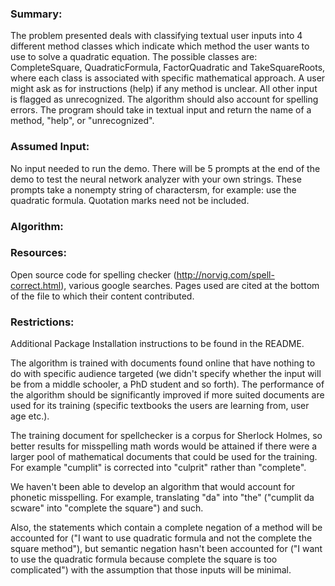 ### Summary: 

The problem presented deals with classifying textual user inputs into 4 different method classes which indicate which method the
user wants to use to solve a quadratic equation. The possible classes are: CompleteSquare, QuadraticFormula, FactorQuadratic 
and TakeSquareRoots, where each class is associated with specific mathematical approach. A user might ask as for instructions 
(help) if any method is unclear. All other input is flagged as unrecognized. The algorithm should also account for spelling 
errors. The program should take in textual input and return the name of a method, "help", or "unrecognized".


### Assumed Input:

No input needed to run the demo. There will be 5 prompts at the end of the demo to test the neural network analyzer with your 
own strings. These prompts take a nonempty string of charactersm, for example: use the quadratic formula. Quotation marks need
not be included. 


### Algorithm: 



### Resources: 

Open source code for spelling checker (http://norvig.com/spell-correct.html), various google searches. Pages used are cited at
the bottom of the file to which their content contributed. 


### Restrictions: 

Additional Package Installation instructions to be found in the README.

The algorithm is trained with documents found online that have nothing to do with specific audience targeted 
(we didn't specify whether the input will be from a middle schooler, a PhD student and so forth). The performance of the 
algorithm should be significantly improved if more suited documents are used for its training (specific textbooks the users 
are learning from, user age etc.).

The training document for spellchecker is a corpus for Sherlock Holmes, so better results for misspelling math words would 
be attained if there were a larger pool of mathematical documents that could be used for the training. For example "cumplit" 
is corrected into "culprit" rather than "complete". 

We haven't been able to develop an algorithm that would account for phonetic misspelling. For example, translating "da" into
"the" ("cumplit da scware" into "complete the square") and such. 

Also, the statements which contain a complete negation of a method will be accounted for ("I want to use quadratic formula 
and not the complete the square method"), but semantic negation hasn't been accounted for ("I want to use the quadratic formula 
because complete the square is too complicated") with the assumption that those inputs will be minimal. 

 
